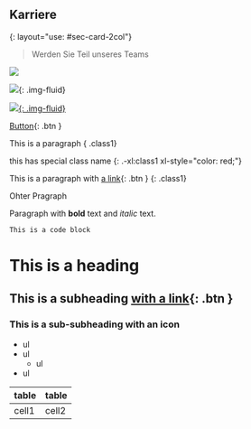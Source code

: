 ## Karriere
{: layout="use: #sec-card-2col"}

> Werden Sie Teil unseres Teams

![](https://cdn.leuffen.de//leu-stock/v2/147/c_gfedcba/AdobeStock_131548362.webp)

![](https://cdn.leuffen.de//leu-stock/v2/147/c_gfedcba/AdobeStock_131548362.webp){: .img-fluid}

[![](https://cdn.leuffen.de//leu-stock/v2/147/c_gfedcba/AdobeStock_131548362.webp){: .img-fluid}](/test)

[Button](/link){: .btn }

This is a paragraph { .class1}

this has special class name
{: .-xl:class1 xl-style="color: red;"}

This is a paragraph with [a link](/link){: .btn }
{: .class1}

<div>
    <block></block>
</div>

Ohter Pragraph

Paragraph with <b>bold</b> text and <i>italic</i> text.


```lang
This is a code block
```



<!--

<html>
</html>

This is a comment

-->

# This is a heading

## This is a subheading [with a link](/link){: .btn }

### This is a sub-subheading <i class="bi bi-gear"></i> with an icon

- ul
- ul
    - ul
- ul

| table | table |
|-------|-------|
| cell1 | cell2 |

